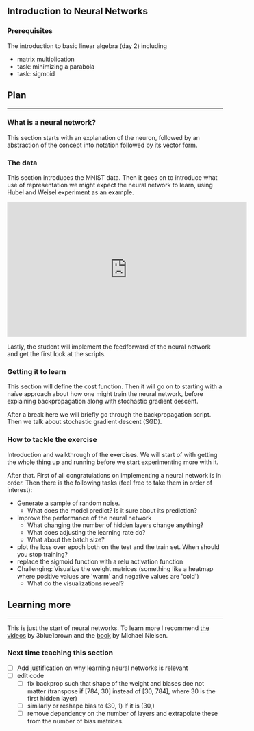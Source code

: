 
## Introduction to Neural Networks

### Prerequisites

The introduction to basic linear algebra (day 2) including
- matrix multiplication
- task: minimizing a parabola
- task: sigmoid

## Plan

---

### What is a neural network?

This section starts with an explanation of the neuron, followed by an abstraction of the concept into notation followed by its vector form.


### The data
This section introduces the MNIST data. Then it goes on to introduce what use of representation we might expect the neural network to learn, using Hubel and Weisel experiment as an example. 

<iframe width="560" height="315" src="https://www.youtube.com/embed/IOHayh06LJ4" title="YouTube video player" frameborder="0" allow="accelerometer; autoplay; clipboard-write; encrypted-media; gyroscope; picture-in-picture" allowfullscreen></iframe>

Lastly, the student will implement the feedforward of the neural network and get the first look at the scripts.

### Getting it to learn
This section will define the cost function. Then it will go on to starting with a naïve approach about how one might train the neural network, before explaining backpropagation along with stochastic gradient descent.

After a break here we will briefly go through the backpropagation script. Then we talk about stochastic gradient descent (SGD).

### How to tackle the exercise

Introduction and walkthrough of the exercises. We will start of with getting the whole thing up and running before we start experimenting more with it.

After that. First of all congratulations on implementing a neural network is in order. Then there is the following tasks (feel free to take them in order of interest):

- Generate a sample of random noise.
  - What does the model predict? Is it sure about its prediction?
- Improve the performance of the neural network
   - What changing the number of hidden layers change anything?
   - What does adjusting the learning rate do? 
   - What about the batch size?
- plot the loss over epoch both on the test and the train set. When should you stop training?
- replace the sigmoid function with a relu activation function 
- Challenging: Visualize the weight matrices (something like a heatmap where positive values are 'warm' and negative values are 'cold')
  - What do the visualizations reveal?


## Learning more
---

This is just the start of neural networks. To learn more I recommend [the videos](https://www.youtube.com/playlist?list=PLZHQObOWTQDNU6R1_67000Dx_ZCJB-3pi) by 3blue1brown and the [book](http://neuralnetworksanddeeplearning.com/index.html) by Michael Nielsen.

### Next time teaching this section
- [ ] Add justification on why learning neural networks is relevant
- [ ] edit code
  - [ ] fix backprop such that shape of the weight and biases doe not matter (transpose if [784, 30] instead of [30, 784], where 30 is the first hidden layer)
  - [ ] similarly or reshape bias to (30, 1) if it is (30,)
  - [ ] remove dependency on the number of layers and extrapolate these from the number of bias matrices.
